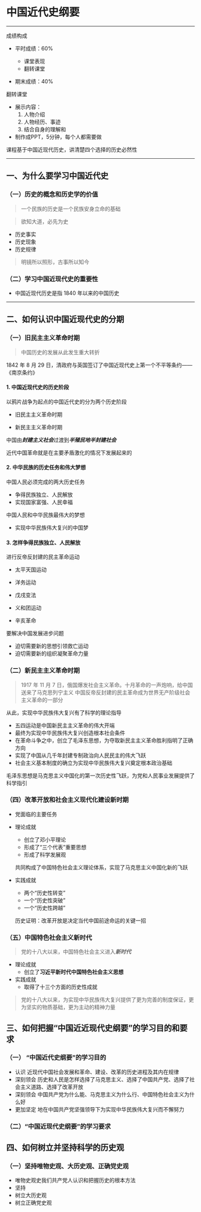 # 中国近代史纲要

---

成绩构成

* 平时成绩：60%
  * 课堂表现
  * 翻转课堂

* 期末成绩：40%



翻转课堂

* 展示内容：
  1. 人物介绍
  2. 人物经历、事迹
  3. 结合自身的理解和
* 制作成PPT，5分钟，每个人都需要做



课程基于中国近现代历史，讲清楚四个选择的历史必然性

---

## 一、为什么要学习中国近代史

### （一）历史的概念和历史学的价值

> 一个民族的历史是一个民族安身立命的基础

> 欲知大道，必先为史

* 历史事实
* 历史现象
* 历史规律

> 明镜所以照形，古事所以知今

### （二）学习中国近现代史的重要性

* 中国近现代历史是指 1840 年以来的中国历史

---

## 二、如何认识中国近现代史的分期

### （一）旧民主主义革命时期

> 中国历史的发展从此发生重大转折

1842 年 8 月 29 日，清政府与英国签订了中国近现代史上第一个不平等条约——《南京条约》

#### 1. 中国近现代史的历史阶段

以鸦片战争为起点的中国近代史的分为两个历史阶段

* 旧民主主义革命时期

* 新民主主义革命时期

中国由***封建主义社会***过渡到***半殖民地半封建社会***

近代中国革命就是在主要矛盾激化的情况下发展起来的

#### 2. 中华民族的历史任务和伟大梦想

中国人民必须完成的两大历史任务

* 争得民族独立、人民解放
* 实现国家富强、人民幸福

中国人民和中华民族最伟大的梦想

* 实现中华民族伟大复兴的中国梦

#### 3. 怎样争得民族独立、人民解放

进行反帝反封建的民主革命运动

* 太平天国运动

* 洋务运动

* 戊戌变法

* 义和团运动

* 辛亥革命

要解决中国发展进步问题

* 迫切需要新的思想引领救亡运动
* 迫切需要新的组织凝聚革命力量

### （二）新民主主义革命时期

> 1917 年 11 月 7 日，俄国爆发社会主义革命。十月革命的一声炮响，给中国送来了马克思列宁主义
> 中国反帝反封建的民主革命成为世界无产阶级社会主义革命的一部分

从此，实现中华民族伟大复兴有了科学的理论指导

* 五四运动是中国新民主主义革命的伟大开端
* 最终为实现中华民族伟大复兴创造根本社会条件
* 在革命斗争之中，创立了毛泽东思想，为夺取新民主主义革命胜利指明了正确方向
* 实现了中国从几千年封建专制政治向人民民主的伟大飞跃
* 社会主义基本制度的确立为实现中华民族伟大复兴奠定根本政治基础



毛泽东思想是马克思主义中国化的第一次历史性飞跃，为党和人民事业发展提供了科学指引



### （四）改革开放和社会主义现代化建设新时期

* 党面临的主要任务

* 理论成就

  * 创立了邓小平理论
  * 形成了“三个代表”重要思想
  * 形成了科学发展观

  共同构成了中国特色社会主义理论体系，实现了马克思主义中国化新的飞跃

* 实践成就

  * 两个“历史性转变”
  * 一个“历史性突破”
  * 一个“历史性跨越”

  历史证明：改革开放是决定当代中国前途命运的关键一招



### （五）中国特色社会主义新时代

> 党的十八大以来，中国特色社会主义进入***新时代***

* 理论成就
  * 创立了**习近平新时代中国特色社会主义思想**
* 实践成就
  * 取得了十三个方面的历史性成就

> 党的十八大以来，为实现中华民族伟大复兴提供了更为完善的制度保证，更为坚实的物质基础，更为主动的精神力量

## 三、如何把握“中国近近现代史纲要”的学习目的和要求

### （一） “中国近代史纲要”的学习目的

* 认识 近现代中国社会发展和革命、建设、改革的历史进程及其内在规律
* 深刻领会 历史和人民是怎样选择了马克思主义、选择了中国共产党、选择了社会主义道路、选择了改革开放
* 深刻领会 中国共产党为什么能、马克思主义为什么行、中国特色社会主义为什么好
* 更加坚定 地在中国共产党坚强领导下为实现中华民族伟大复兴而不懈努力

### （二）“中国近现代史纲要”的学习要求

## 四、如何树立并坚持科学的历史观

### （一）坚持唯物史观、大历史观、正确党史观

* 唯物史观史我们共产党人认识和把握历史的根本方法
* 坚持
* 树立大历史观
* 树立正确党史观


